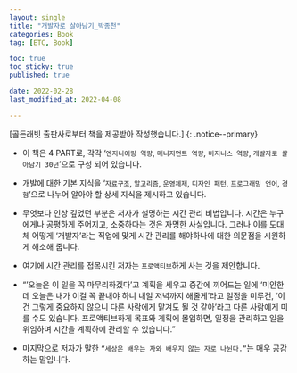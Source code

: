 ```yaml
---
layout: single
title: "개발자로 살아남기_박종천"
categories: Book
tag: [ETC, Book]

toc: true
toc_sticky: true
published: true

date: 2022-02-28
last_modified_at: 2022-04-08

---
```


[골든래빗 출판사로부터 책을 제공받아 작성했습니다.]
{: .notice--primary}

- 이 책은 4 PART로, 각각 ‘`엔지니어링 역량`, `매니지먼트 역량`, `비지니스 역량`, `개발자로 살아남기 30년`’으로 구성 되어 있습니다.

- 개발에 대한 기본 지식을 ‘`자료구조`, `알고리즘`, `운영체제`, `디자인 패턴`, `프로그래밍 언어`, `경험`’으로 나누어 알아야 할 상세 지식을 제시하고 있습니다.

- 무엇보다 인상 깊었던 부분은 저자가 설명하는 시간 관리 비법입니다. 시간은 누구에게나 공평하게 주어지고, 소중하다는 것은 자명한 사실입니다. 그러나 이를 도대체 어떻게 ‘개발자’라는 직업에 맞게 시간 관리를 해야하나에 대한 의문점을 시원하게 해소해 줍니다. 

- 여기에 시간 관리를 접목시킨 저자는 `프로액티브`하게 사는 것을 제안합니다. 

- “’오늘은 이 일을 꼭 마무리하겠다’고 계획을 세우고 중간에 끼어드는 일에 ‘미안한데 오늘은 내가 이걸 꼭 끝내야 하니 내일 저녁까지 해줄게’라고 일정을 미루건, ‘이건 그렇게 중요하지 않으니 다른 사람에게 맡겨도 될 것 같아’라고 다른 사람에게 미룰 수도 있습니다. 프로액티브하게 목표와 계획에 몰입하면, 일정을 관리하고 일을 위임하며 시간을 계획하에 관리할 수 있습니다.”

- 마지막으로 저자가 말한 `“세상은 배우는 자와 배우지 않는 자로 나뉜다.”`는 매우 공감하는 말입니다.
